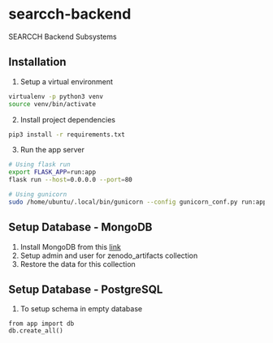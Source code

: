# searcch-backend
SEARCCH Backend Subsystems

## Installation
1. Setup a virtual environment
```bash
virtualenv -p python3 venv
source venv/bin/activate
```
2. Install project dependencies
```bash
pip3 install -r requirements.txt
```
3. Run the app server
```bash
# Using flask run
export FLASK_APP=run:app
flask run --host=0.0.0.0 --port=80

# Using gunicorn
sudo /home/ubuntu/.local/bin/gunicorn --config gunicorn_conf.py run:app
```

## Setup Database - MongoDB
1. Install MongoDB from this [link](https://hackernoon.com/how-to-install-and-secure-mongodb-in-amazon-ec2-in-minutes-90184283b0a1)
2. Setup admin and user for zenodo_artifacts collection
3. Restore the data for this collection

## Setup Database - PostgreSQL
1. To setup schema in empty database
```python3
from app import db
db.create_all()
```
